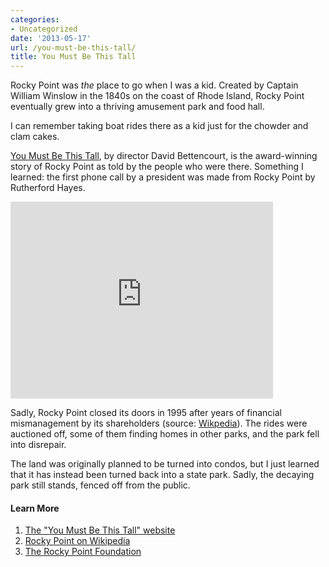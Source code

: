 ```yaml
---
categories:
- Uncategorized
date: '2013-05-17'
url: /you-must-be-this-tall/
title: You Must Be This Tall
---
```


Rocky Point was <em>the</em> place to go when I was a kid. Created by Captain William Winslow in the 1840s on the coast of Rhode Island, Rocky Point eventually grew into a thriving amusement park and food hall.

I can remember taking boat rides there as a kid just for the chowder and clam cakes.

<a href="http://www.rockypointmovie.com/index.html">You Must Be This Tall</a>, by director David Bettencourt, is the award-winning story of Rocky Point as told by the people who were there. Something I learned: the first phone call by a president was made from Rocky Point by Rutherford Hayes.

<iframe width="420" height="315" src="https://www.youtube.com/embed/pG5djZBthuc" frameborder="0" allowfullscreen></iframe>

Sadly, Rocky Point closed its doors in 1995 after years of financial mismanagement by its shareholders (source: <a href="http://en.wikipedia.org/wiki/Rocky_Point_Amusement_Park#Final_years">Wikpedia</a>). The rides were auctioned off, some of them finding homes in other parks, and the park fell into disrepair.

The land was originally planned to be turned into condos, but I just learned that it has instead been turned back into a state park. Sadly, the decaying park still stands, fenced off from the public.

<h4>Learn More</h4>

<ol>
<li><a href="http://www.rockypointmovie.com/index.html">The "You Must Be This Tall" website</a></li>
<li><a href="http://en.wikipedia.org/wiki/Rocky_Point_Amusement_Park">Rocky Point on Wikipedia</a></li>
<li><a href="http://rockypointfoundation.org/">The Rocky Point Foundation</a></li>
</ol>